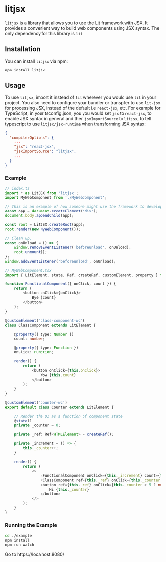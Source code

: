 # litjsx

`litjsx` is a library that allows you to use the Lit framework with JSX. It provides a convenient way to build web components using JSX syntax. The only dependency for this library is `lit`.

## Installation

You can install `litjsx` via npm:

```bash
npm install litjsx
```

## Usage
To use `litjsx`, import it instead of `lit` wherever you would use `lit` in your project. You also need to configure your bundler or transpiler to use `lit-jsx` for processing JSX, instead of the default i.e `react-jsx`, etc. For example for TypeScript, in your tsconfig.json, you you would set `jsx` to `react-jsx`, to enable JSX syntax in general and then `jsxImportSource` to `litjsx`, to tell typescript to use `litjsx/jsx-runtime` when transforming JSX syntax:

```json
{
  "compilerOptions": {
    ...
    "jsx": "react-jsx",
    "jsxImportSource": "litjsx",
    ...
  }
}
```

### Example
```typescript
// index.ts
import * as LitJSX from 'litjsx';
import MyWebComponent from './MyWebComponent';

// This is an example of how someone might use the framework to develop their web site.
const app = document.createElement('div');
document.body.appendChild(app);

const root = LitJSX.createRoot(app);
root.render(new MyWebComponent());

// Clean up.
const onUnload = () => {
    window.removeEventListener('beforeunload', onUnload);
    root.unmount();
};
window.addEventListener('beforeunload', onUnload);
```
```typescript
// MyWebComponent.tsx
import { LitElement, state, Ref, createRef, customElement, property } from 'litjsx';

function FunctionalComponent({ onClick, count }) {
    return (
        <button onClick={onClick}>
            Bye {count}
        </button>
    );
}

@customElement('class-component-wc')
class ClassComponent extends LitElement {

    @property({ type: Number })
    count: number;

    @property({ type: Function })
    onClick: Function;

    render() {
        return (
            <button onClick={this.onClick}>
                Wow {this.count}
            </button>
        );
    }
}

@customElement('counter-wc')
export default class Counter extends LitElement {

    // Render the UI as a function of component state
    @state()
    private _counter = 0;
    
    private _ref: Ref<HTMLElement> = createRef();

    private _increment = () => {
        this._counter++;
    }

    render() {
        return (
            <>
                <FunctionalComponent onClick={this._increment} count={this._counter} />
                <ClassComponent ref={this._ref} onClick={this._counter > 5 ? null : this._increment} count={this._counter} />
                <button ref={this._ref} onClick={this._counter > 5 ? null : this._increment}>
                    Hi {this._counter}
                </button>
            </>
        );
    }
}
```

### Running the Example
```bash
cd ./example
npm install
npm run watch
```
Go to https://localhost:8080/